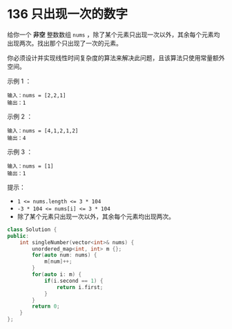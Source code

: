 # 136 只出现一次的数字

给你一个 **非空** 整数数组 `nums` ，除了某个元素只出现一次以外，其余每个元素均出现两次。找出那个只出现了一次的元素。

你必须设计并实现线性时间复杂度的算法来解决此问题，且该算法只使用常量额外空间。

 

示例 1 ：

    输入：nums = [2,2,1]
    输出：1
    
示例 2 ：

    输入：nums = [4,1,2,1,2]
    输出：4

示例 3 ：

    输入：nums = [1]
    输出：1
 

提示：

- `1 <= nums.length <= 3 * 104`
- `-3 * 104 <= nums[i] <= 3 * 104`
- 除了某个元素只出现一次以外，其余每个元素均出现两次。

```cpp
class Solution {
public:
    int singleNumber(vector<int>& nums) {
        unordered_map<int, int> m {};
        for(auto num: nums) {
            m[num]++;
        }
        for(auto i: m) {
            if(i.second == 1) {
                return i.first;
            }
        }
        return 0;
    }
};
```

